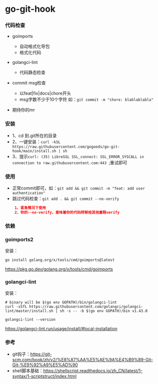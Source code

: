 # go-git-hook

### 代码检查
- goimports
  - 自动格式化导包
  - 格式化代码
- golangci-lint
  - 代码静态检查
- commit msg检查
  - 以feat|fix|docs|chore开头
  - msg字数不少于10个字符
  如：`git commit -m "chore: blablablabla"`
  
- 期待你的mr

### 安装
- 1、cd 到.git所在的目录
- 2、一键安装：`curl -kSL https://raw.githubusercontent.com/gogoods/go-git-hook/main/install.sh | sh`
- 3、提示`curl: (35) LibreSSL SSL_connect: SSL_ERROR_SYSCALL in connection to raw.githubusercontent.com:443 `;重试即可

### 使用
- 正常commit即可，如：`git add && git commit -m "feat: add user authentication"`
- 跳过代码检查：`git add . && git commit --no-verify`
    ```json
     1、紧急情况下使用
     2、你的--no-verify，意味着你的代码转移给其他童鞋verify
  
  
### 依赖

### goimports2
安装：
```
go install golang.org/x/tools/cmd/goimports@latest
```

https://pkg.go.dev/golang.org/x/tools/cmd/goimports

### golangci-lint
安装：
```
# binary will be $(go env GOPATH)/bin/golangci-lint
curl -sSfL https://raw.githubusercontent.com/golangci/golangci-lint/master/install.sh | sh -s -- -b $(go env GOPATH)/bin v1.43.0

golangci-lint --version
```
https://golangci-lint.run/usage/install/#local-installation
  
### 参考
- git钩子：https://git-scm.com/book/zh/v2/%E8%87%AA%E5%AE%9A%E4%B9%89-Git-Git-%E9%92%A9%E5%AD%90
- shell脚本基础：https://shellscript.readthedocs.io/zh_CN/latest/1-syntax/1-scriptstruct/index.html